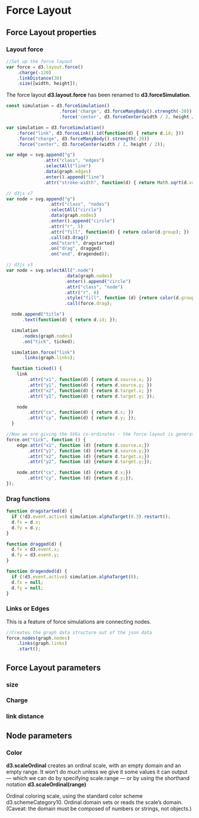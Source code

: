 # Force Layout

## Force Layout properties

### Layout force

```javascript
//Set up the force layout
var force = d3.layout.force()
    .charge(-120)
    .linkDistance(30)
    .size([width, height]);
```

The force layout **d3.layout.force** has been renamed to **d3.forceSimulation**.

```javascript
const simulation = d3.forceSimulation()
                    .force('charge', d3.forceManyBody().strength(-20)) 
                    .force('center', d3.forceCenter(width / 2, height / 2))
```

```javascript
var simulation = d3.forceSimulation()
    .force("link", d3.forceLink().id(function(d) { return d.id; }))
    .force("charge", d3.forceManyBody().strength(-20))
    .force("center", d3.forceCenter(width / 2, height / 2));
```

```javascript
var edge = svg.append("g")
              .attr("class", "edges")
              .selectAll("line")
              .data(graph.edges)
              .enter().append("line")
              .attr("stroke-width", function(d) { return Math.sqrt(d.value); });
```

```javascript
// d3js v7
var node = svg.append("g")
                .attr("class", "nodes")
                .selectAll("circle")
                .data(graph.nodes)
                .enter().append("circle")
                .attr("r", 5)
                .attr("fill", function(d) { return color(d.group); })
                .call(d3.drag()
                .on("start", dragstarted)
                .on("drag", dragged)
                .on("end", dragended));
```

```javascript
// d3js v3
var node = svg.selectAll(".node")
                      .data(graph.nodes)
                      .enter().append("circle")
                      .attr("class", "node")
                      .attr("r", 8)
                      .style("fill", function (d) {return color(d.group);})
                      .call(force.drag); 
```

```javascript
  node.append("title")
      .text(function(d) { return d.id; });
```

```javascript
  simulation
      .nodes(graph.nodes)
      .on("tick", ticked);

  simulation.force("link")
      .links(graph.links);
```

```javascript
  function ticked() {
    link
        .attr("x1", function(d) { return d.source.x; })
        .attr("y1", function(d) { return d.source.y; })
        .attr("x2", function(d) { return d.target.x; })
        .attr("y2", function(d) { return d.target.y; });

    node
        .attr("cx", function(d) { return d.x; })
        .attr("cy", function(d) { return d.y; });
  }
```

```javascript
//Now we are giving the SVGs co-ordinates - the force layout is generating the co-ordinates which this code is using to update the attributes of the SVG elements
force.on("tick", function () {
    edge.attr("x1", function (d) {return d.source.x;})
        .attr("y1", function (d) {return d.source.y;})
        .attr("x2", function (d) {return d.target.x;})
        .attr("y2", function (d) {return d.target.y;});

    node.attr("cx", function (d) {return d.x;})
        .attr("cy", function (d) {return d.y;});
});
```

### Drag functions

```javascript
function dragstarted(d) {
  if (!d3.event.active) simulation.alphaTarget(0.3).restart();
  d.fx = d.x;
  d.fy = d.y;
}

function dragged(d) {
  d.fx = d3.event.x;
  d.fy = d3.event.y;
}

function dragended(d) {
  if (!d3.event.active) simulation.alphaTarget(0);
  d.fx = null;
  d.fy = null;
}
```


### Links or Edges

This is a feature of force simulations are connecting nodes.

```javascript
//Creates the graph data structure out of the json data
force.nodes(graph.nodes)
    .links(graph.links)
    .start();
```

## Force Layout parameters 

### size

### Charge

### link distance

## Node parameters

### Color

**d3.scaleOrdinal** creates an ordinal scale, with an empty domain and an empty range. It won’t do much unless we give it some values it can output — which we can do by specifying scale.range — or by using the shorthand notation **d3.scaleOrdinal(range)**

Ordinal coloring scale, using the standard color scheme d3.schemeCategory10. Ordinal.domain sets or reads the scale’s domain. (Caveat: the domain must be composed of numbers or strings, not objects.)
